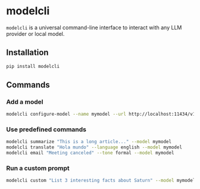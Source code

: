 
# modelcli

`modelcli` is a universal command-line interface to interact with any LLM provider or local model.

## Installation

```bash
pip install modelcli
```

## Commands

### Add a model
```bash
modelcli configure-model --name mymodel --url http://localhost:11434/v1/chat/completions --key none --model llama3
```

### Use predefined commands
```bash
modelcli summarize "This is a long article..." --model mymodel
modelcli translate "Hola mundo" --language english --model mymodel
modelcli email "Meeting canceled" --tone formal --model mymodel
```

### Run a custom prompt
```bash
modelcli custom "List 3 interesting facts about Saturn" --model mymodel
```
